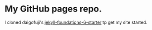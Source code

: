 # My GitHub pages repo.

I cloned daigofuji's [jekyll-foundations-6-starter](http://daigofuji.github.io/jekyll-foundation-6-starter/) tp get my site started.

